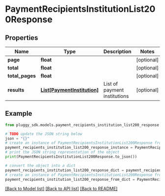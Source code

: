 # PaymentRecipientsInstitutionList200Response


## Properties

Name | Type | Description | Notes
------------ | ------------- | ------------- | -------------
**page** | **float** |  | [optional] 
**total** | **float** |  | [optional] 
**total_pages** | **float** |  | [optional] 
**results** | [**List[PaymentInstitution]**](PaymentInstitution.md) | List of payment institutions | [optional] 

## Example

```python
from pluggy_sdk.models.payment_recipients_institution_list200_response import PaymentRecipientsInstitutionList200Response

# TODO update the JSON string below
json = "{}"
# create an instance of PaymentRecipientsInstitutionList200Response from a JSON string
payment_recipients_institution_list200_response_instance = PaymentRecipientsInstitutionList200Response.from_json(json)
# print the JSON string representation of the object
print(PaymentRecipientsInstitutionList200Response.to_json())

# convert the object into a dict
payment_recipients_institution_list200_response_dict = payment_recipients_institution_list200_response_instance.to_dict()
# create an instance of PaymentRecipientsInstitutionList200Response from a dict
payment_recipients_institution_list200_response_from_dict = PaymentRecipientsInstitutionList200Response.from_dict(payment_recipients_institution_list200_response_dict)
```
[[Back to Model list]](../README.md#documentation-for-models) [[Back to API list]](../README.md#documentation-for-api-endpoints) [[Back to README]](../README.md)


